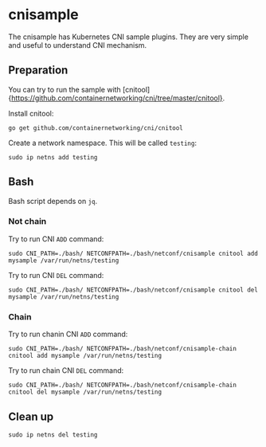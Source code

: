 # cnisample
The cnisample has Kubernetes CNI sample plugins. They are very simple and useful to understand CNI mechanism.

## Preparation

You can try to run the sample with [cnitool]{https://github.com/containernetworking/cni/tree/master/cnitool}. 

Install cnitool:

```
go get github.com/containernetworking/cni/cnitool
```

Create a network namespace. This will be called `testing`:

```
sudo ip netns add testing
```

## Bash
Bash script depends on `jq`.

### Not chain

Try to run CNI `ADD` command:

```
sudo CNI_PATH=./bash/ NETCONFPATH=./bash/netconf/cnisample cnitool add mysample /var/run/netns/testing
```

Try to run CNI `DEL` command:

```
sudo CNI_PATH=./bash/ NETCONFPATH=./bash/netconf/cnisample cnitool del mysample /var/run/netns/testing
```

### Chain

Try to run chanin CNI `ADD` command:

```
sudo CNI_PATH=./bash/ NETCONFPATH=./bash/netconf/cnisample-chain cnitool add mysample /var/run/netns/testing
```

Try to run chain CNI `DEL` command:

```
sudo CNI_PATH=./bash/ NETCONFPATH=./bash/netconf/cnisample-chain cnitool del mysample /var/run/netns/testing
```

## Clean up

```
sudo ip netns del testing
```

